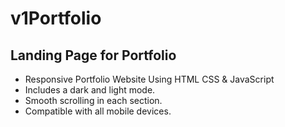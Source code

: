 # v1Portfolio
## Landing Page for Portfolio

- Responsive Portfolio Website Using HTML CSS & JavaScript
- Includes a dark and light mode.
- Smooth scrolling in each section.
- Compatible with all mobile devices.